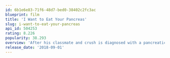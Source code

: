 ```yaml
---
id: 6b1e6e83-71f6-48d7-bed0-38402c2fc3ac
blueprint: film
title: 'I Want to Eat Your Pancreas'
slug: i-want-to-eat-your-pancreas
api_id: 504253
rating: 8.226
popularity: 38.293
overview: 'After his classmate and crush is diagnosed with a pancreatic disease, an average high schooler sets out to make the most of her final days.'
release_date: '2018-09-01'
---
```

